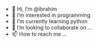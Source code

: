 - 👋 Hi, I’m @ibrahim     
- 👀 I’m interested in programming
- 🌱 I’m currently learning python
- 💞️ I’m looking to collaborate on ...
- 📫 How to reach me ...

<!---
ibrolistic/ibrolistic is a ✨ special ✨ repository because its `README.md` (this file) appears on your GitHub profile.
You can click the Preview link to take a look at your changes.
--->
